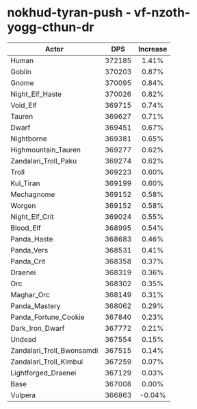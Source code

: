 # nokhud-tyran-push - vf-nzoth-yogg-cthun-dr
| Actor | DPS | Increase |
|---|:---:|:---:|
|Human|372185|1.41%|
|Goblin|370203|0.87%|
|Gnome|370095|0.84%|
|Night_Elf_Haste|370026|0.82%|
|Void_Elf|369715|0.74%|
|Tauren|369627|0.71%|
|Dwarf|369451|0.67%|
|Nightborne|369381|0.65%|
|Highmountain_Tauren|369277|0.62%|
|Zandalari_Troll_Paku|369274|0.62%|
|Troll|369223|0.60%|
|Kul_Tiran|369199|0.60%|
|Mechagnome|369152|0.58%|
|Worgen|369152|0.58%|
|Night_Elf_Crit|369024|0.55%|
|Blood_Elf|368995|0.54%|
|Panda_Haste|368683|0.46%|
|Panda_Vers|368531|0.41%|
|Panda_Crit|368358|0.37%|
|Draenei|368319|0.36%|
|Orc|368302|0.35%|
|Maghar_Orc|368149|0.31%|
|Panda_Mastery|368062|0.29%|
|Panda_Fortune_Cookie|367840|0.23%|
|Dark_Iron_Dwarf|367772|0.21%|
|Undead|367554|0.15%|
|Zandalari_Troll_Bwonsamdi|367515|0.14%|
|Zandalari_Troll_Kimbul|367259|0.07%|
|Lightforged_Draenei|367129|0.03%|
|Base|367008|0.00%|
|Vulpera|366863|-0.04%|
